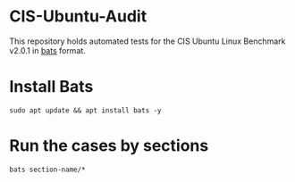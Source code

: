 # CIS-Ubuntu-Audit

This repository holds automated tests for the CIS Ubuntu Linux Benchmark v2.0.1 in [bats](https://github.com/bats-core/bats-core) format.

# Install Bats
```
sudo apt update && apt install bats -y
```

# Run the cases by sections
```
bats section-name/*
```
